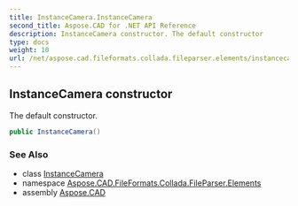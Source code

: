 ```yaml
---
title: InstanceCamera.InstanceCamera
second_title: Aspose.CAD for .NET API Reference
description: InstanceCamera constructor. The default constructor
type: docs
weight: 10
url: /net/aspose.cad.fileformats.collada.fileparser.elements/instancecamera/instancecamera/
---
```

## InstanceCamera constructor

The default constructor.

```csharp
public InstanceCamera()
```

### See Also

* class [InstanceCamera](../)
* namespace [Aspose.CAD.FileFormats.Collada.FileParser.Elements](../../instancecamera/)
* assembly [Aspose.CAD](../../../)


